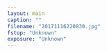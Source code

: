 ```yaml
---
layout: main
caption: ""
filename: "20171116220830.jpg"
fstop: "Unknown"
exposure: "Unknown"
---
```

